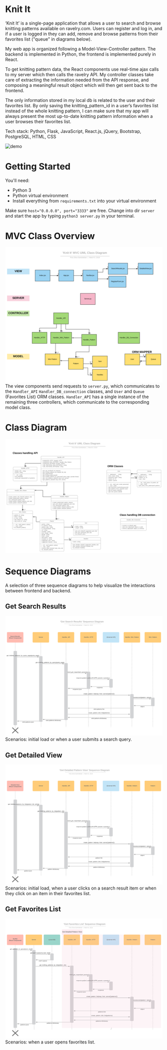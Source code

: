 # Knit It
‘Knit It’ is a single-page application that allows a user to search and browse knitting patterns available on ravelry.com. Users can register and log in, and if a user is logged in they can add, remove and browse patterns from their favorites list ("queue" in diagrams below). 

My web app is organized following a Model-View-Controller pattern. The backend is implemented in Python, the frontend is implemented purely in React.

To get knitting pattern data, the React components use real-time ajax calls to my server which then calls the ravelry API. My controller classes take care of extracting the information needed from the API response, and composing a meaningful result object which will then get sent back to the frontend.

The only information stored in my local db is related to the user and their favorites list. By only saving the knitting_pattern_id in a user’s favorites list instead of the whole knitting pattern, I can make sure that my app will always present the most up-to-date knitting pattern information when a user browses their favorites list.

Tech stack: Python, Flask, JavaScript, React.js, jQuery, Bootstrap, PostgreSQL, HTML, CSS

![demo](https://github.com/finasilvasantiste/hackbright__knit_it/blob/master/demo.gif)
 
# Getting Started
You'll need:
- Python 3
- Python virtual environment
- Install everything from `requirements.txt` into your virtual environment

Make sure `host="0.0.0.0", port="3333"` are free. Change into dir `server` and start the app by typing `python3 server.py` in your terminal.

# MVC Class Overview
![mvc](https://github.com/finasilvasantiste/hackbright__knit_it/blob/master/uml_diagrams/svg/Class%20Diagram%20-%20MVC.svg)
The view components send requests to `server.py`, which communicates to the `Handler_API` `Handler_DB_connection` classes, and `User` and `Queue` (Favorites List) ORM classes. `Handler_API` has a single instance of the remaining three controllers, which communicate to the corresponding model class.

# Class Diagram
![class-diagram](https://github.com/finasilvasantiste/hackbright__knit_it/blob/master/uml_diagrams/svg/Class%20Diagram.svg)

# Sequence Diagrams
A selection of three sequence diagrams to help visualize the interactions between frontend and backend.

## Get Search Results
![seq-diagram-get-search-results](https://github.com/finasilvasantiste/hackbright__knit_it/blob/master/uml_diagrams/svg/Sequence%20Diagram%20-%20Get%20Search%20Results.svg)
Scenarios: initial load or when a user submits a search query.

## Get Detailed View
![seq-diagram-get-detailed-view](https://github.com/finasilvasantiste/hackbright__knit_it/blob/master/uml_diagrams/svg/Sequence%20Diagram%20-%20Get%20Detailed%20Pattern%20View.svg)
Scenarios: initial load, when a user clicks on a search result item or when they click on an item in their favorites list. 

## Get Favorites List
![seq-diagram-get-favorites-list](https://github.com/finasilvasantiste/hackbright__knit_it/blob/master/uml_diagrams/svg/Sequence%20Diagram%20-%20Get%20Favorites%20List.svg)
Scenarios: when a user opens favorites list.
